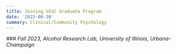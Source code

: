 ```yaml
---
title: Joining UIUC Graduate Program
date: '2023-08-30'
summary: Clinical/Community Psychology
---
```


*### Fall 2023, Alcohol Research Lab, University of Illinois, Urbana-Champaign*

    

